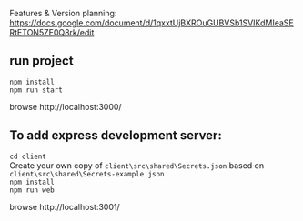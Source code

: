 Features & Version planning: https://docs.google.com/document/d/1qxxtUjBXROuGUBVSb1SVIKdMIeaSERtETON5ZE0Q8rk/edit

## run project
`npm install`  
`npm run start`

browse http://localhost:3000/  

## To add express development server:
`cd client`  
Create your own copy of `client\src\shared\Secrets.json` based on `client\src\shared\Secrets-example.json`  
`npm install`  
`npm run web`  

browse http://localhost:3001/  
